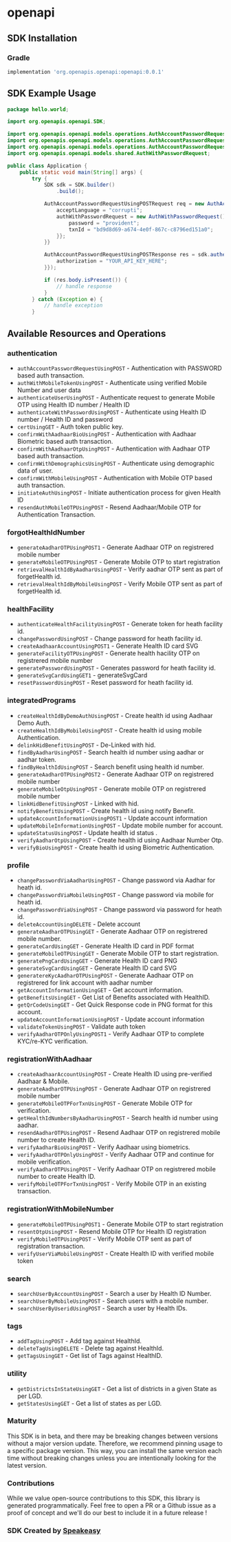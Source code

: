 # openapi

<!-- Start SDK Installation -->
## SDK Installation

### Gradle

```groovy
implementation 'org.openapis.openapi:openapi:0.0.1'
```
<!-- End SDK Installation -->

## SDK Example Usage
<!-- Start SDK Example Usage -->
```java
package hello.world;

import org.openapis.openapi.SDK;

import org.openapis.openapi.models.operations.AuthAccountPasswordRequestUsingPOSTSecurity;
import org.openapis.openapi.models.operations.AuthAccountPasswordRequestUsingPOSTRequest;
import org.openapis.openapi.models.operations.AuthAccountPasswordRequestUsingPOSTResponse;
import org.openapis.openapi.models.shared.AuthWithPasswordRequest;

public class Application {
    public static void main(String[] args) {
        try {
            SDK sdk = SDK.builder()
                .build();

            AuthAccountPasswordRequestUsingPOSTRequest req = new AuthAccountPasswordRequestUsingPOSTRequest() {{
                acceptLanguage = "corrupti";
                authWithPasswordRequest = new AuthWithPasswordRequest() {{
                    password = "provident";
                    txnId = "bd9d8d69-a674-4e0f-867c-c8796ed151a0";
                }};
            }}            

            AuthAccountPasswordRequestUsingPOSTResponse res = sdk.authentication.authAccountPasswordRequestUsingPOST(req, new AuthAccountPasswordRequestUsingPOSTSecurity() {{
                authorization = "YOUR_API_KEY_HERE";
            }});

            if (res.body.isPresent()) {
                // handle response
            }
        } catch (Exception e) {
            // handle exception
        }
```
<!-- End SDK Example Usage -->

<!-- Start SDK Available Operations -->
## Available Resources and Operations


### authentication

* `authAccountPasswordRequestUsingPOST` - Authentication with PASSWORD based auth transaction.
* `authWithMobileTokenUsingPOST` - Authenticate using verified Mobile Number and user data
* `authenticateUserUsingPOST` - Authenticate request to generate Mobile OTP using Health ID number / Health ID
* `authenticateWithPasswordUsingPOST` - Authenticate using Health ID number / Health ID and password
* `certUsingGET` - Auth token public key.
* `confirmWithAadhaarBioUsingPOST` - Authentication with Aadhaar Biometric based auth transaction.
* `confirmWithAadhaarOtpUsingPOST` - Authentication with Aadhaar OTP based auth transaction.
* `confirmWithDemographicsUsingPOST` - Authenticate using demographic data of user.
* `confirmWithMobileUsingPOST` - Authentication with Mobile OTP based auth transaction.
* `initiateAuthUsingPOST` - Initiate authentication process for given Health ID
* `resendAuthMobileOTPUsingPOST` - Resend Aadhaar/Mobile OTP for Authentication Transaction.

### forgotHealthIdNumber

* `generateAadharOTPUsingPOST1` - Generate Aadhaar OTP on registrered mobile number
* `generateMobileOTPUsingPOST` - Generate Mobile OTP to start registration
* `retrievalHealthIdByAadharUsingPOST` - Verify aadhar OTP sent as part of forgetHealth id.
* `retrievalHealthIdByMobileUsingPOST` - Verify Mobile OTP sent as  part of forgetHealth id.

### healthFacility

* `authenticateHealthFacilityUsingPOST` - Generate token for heath facility id.
* `changePasswordUsingPOST` - Change password for heath facility id.
* `createAadhaarAccountUsingPOST1` - Generate Health ID card SVG
* `generateFacilityOTPUsingPOST` - Generate health hacility OTP on registrered mobile number
* `generatePasswordUsingPOST` - Generates password for heath facility id.
* `generateSvgCardUsingGET1` - generateSvgCard
* `resetPasswordUsingPOST` - Reset password for heath facility id.

### integratedPrograms

* `createHealthIdByDemoAuthUsingPOST` - Create health id using Aadhaar Demo Auth.
* `createHealthIdByMobileUsingPOST` - Create health id using mobile Authentication.
* `delinkHidBenefitUsingPOST` - De-Linked with hid.
* `findByAadharUsingPOST` - Search health id number using aadhar or aadhar token.
* `findByHealthIdUsingPOST` - Search benefit using health id number.
* `generateAadharOTPUsingPOST2` - Generate Aadhaar OTP on registrered mobile number
* `generateMobileOtpUsingPOST` - Generate mobile OTP on registrered mobile number
* `linkHidBenefitUsingPOST` - Linked with hid.
* `notifyBenefitUsingPOST` - Create health id using notify Benefit.
* `updateAccountInformationUsingPOST1` - Update account information
* `updateMobileInformationUsingPOST` - Update mobile number for account.
* `updateStatusUsingPOST` - Update health id status .
* `verifyAadharOtpUsingPOST` - Create health id using Aadhaar Number Otp.
* `verifyBioUsingPOST` - Create health id using Biometric Authentication.

### profile

* `changePasswordViaAadharUsingPOST` - Change password via Aadhar for heath id.
* `changePasswordViaMobileUsingPOST` - Change password via mobile for heath id.
* `changePasswordViaUsingPOST` - Change password via password for heath id.
* `deleteAccountUsingDELETE` - Delete account
* `generateAadharOTPUsingGET` - Generate Aadhaar OTP on registrered mobile number.
* `generateCardUsingGET` - Generate Health ID card in PDF format
* `generateMobileOTPUsingGET` - Generate Mobile OTP to start registration.
* `generatePngCardUsingGET` - Generate Health ID card PNG
* `generateSvgCardUsingGET` - Generate Health ID card SVG
* `generatereKycAadharOTPUsingPOST` - Generate Aadhaar OTP on registrered for link account with aadhar number
* `getAccountInformationUsingGET` - Get account information.
* `getBenefitsUsingGET` - Get List of Benefits associated with HealthID.
* `getQrCodeUsingGET` - Get Quick Response code in PNG format for this account.
* `updateAccountInformationUsingPOST` - Update account information
* `validateTokenUsingPOST` - Validate auth token
* `verifyAadharOTPOnlyUsingPOST1` - Verify Aadhaar OTP to complete KYC/re-KYC verification.

### registrationWithAadhaar

* `createAadhaarAccountUsingPOST` - Create Health ID using pre-verified Aadhaar & Mobile.
* `generateAadharOTPUsingPOST` - Generate Aadhaar OTP on registrered mobile number
* `generateMobileOTPForTxnUsingPOST` - Generate Mobile OTP for verification.
* `getHealthIdNumbersByAadharUsingPOST` - Search health id number using aadhar.
* `resendAadharOTPUsingPOST` - Resend Aadhaar OTP on registrered mobile number to create Health ID.
* `verifyAadharBioUsingPOST` - Verify Aadhaar using biometrics.
* `verifyAadharOTPOnlyUsingPOST` - Verify Aadhaar OTP and continue for mobile verification.
* `verifyAadharOTPUsingPOST` - Verify Aadhaar OTP on registrered mobile number to create Health ID.
* `verifyMobileOTPForTxnUsingPOST` - Verify Mobile OTP in an existing transaction.

### registrationWithMobileNumber

* `generateMobileOTPUsingPOST1` - Generate Mobile OTP to start registration
* `resentOtpUsingPOST` - Resend Mobile OTP for Health ID registration
* `verifyMobileOTPUsingPOST` - Verify Mobile OTP sent as part of registration transaction.
* `verifyUserViaMobileUsingPOST` - Create Health ID with verified mobile token

### search

* `searchUserByAccountUsingPOST` - Search a user by Health ID Number.
* `searchUserByMobileUsingPOST` - Search users with a mobile number.
* `searchUserByUseridUsingPOST` - Search a user by Health IDs.

### tags

* `addTagUsingPOST` - Add tag against HealthId.
* `deleteTagUsingDELETE` - Delete tag against HealthId.
* `getTagsUsingGET` - Get list of Tags against HealthID.

### utility

* `getDistrictsInStateUsingGET` - Get a list of districts in a given  State as per LGD.
* `getStatesUsingGET` - Get a list of states as per LGD.
<!-- End SDK Available Operations -->

### Maturity

This SDK is in beta, and there may be breaking changes between versions without a major version update. Therefore, we recommend pinning usage 
to a specific package version. This way, you can install the same version each time without breaking changes unless you are intentionally 
looking for the latest version.

### Contributions

While we value open-source contributions to this SDK, this library is generated programmatically. 
Feel free to open a PR or a Github issue as a proof of concept and we'll do our best to include it in a future release !

### SDK Created by [Speakeasy](https://docs.speakeasyapi.dev/docs/using-speakeasy/client-sdks)
